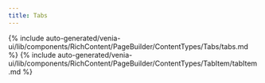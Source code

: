 ```yaml
---
title: Tabs
---
```


<!--
The reference doc content is generated automatically from the source code.
To update this section, update the doc blocks in the source code
-->
{% include auto-generated/venia-ui/lib/components/RichContent/PageBuilder/ContentTypes/Tabs/tabs.md %}
{% include auto-generated/venia-ui/lib/components/RichContent/PageBuilder/ContentTypes/TabItem/tabItem.md %}
